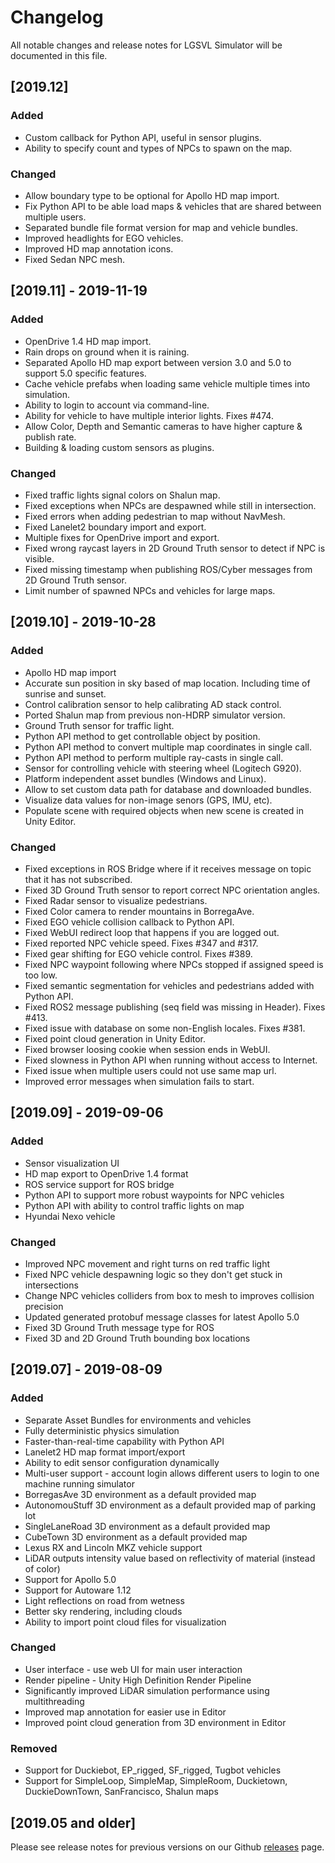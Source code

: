 # Changelog
All notable changes and release notes for LGSVL Simulator will be documented in this file.

## [2019.12]

### Added
 - Custom callback for Python API, useful in sensor plugins.
 - Ability to specify count and types of NPCs to spawn on the map.

### Changed
 - Allow boundary type to be optional for Apollo HD map import.
 - Fix Python API to be able load maps & vehicles that are shared between multiple users.
 - Separated bundle file format version for map and vehicle bundles.
 - Improved headlights for EGO vehicles.
 - Improved HD map annotation icons.
 - Fixed Sedan NPC mesh.


## [2019.11] - 2019-11-19

### Added
 - OpenDrive 1.4 HD map import.
 - Rain drops on ground when it is raining.
 - Separated Apollo HD map export between version 3.0 and 5.0 to support 5.0 specific features.
 - Cache vehicle prefabs when loading same vehicle multiple times into simulation.
 - Ability to login to account via command-line.
 - Ability for vehicle to have multiple interior lights. Fixes #474.
 - Allow Color, Depth and Semantic cameras to have higher capture & publish rate.
 - Building & loading custom sensors as plugins.


### Changed
 - Fixed traffic lights signal colors on Shalun map.
 - Fixed exceptions when NPCs are despawned while still in intersection.
 - Fixed errors when adding pedestrian to map without NavMesh.
 - Fixed Lanelet2 boundary import and export.
 - Multiple fixes for OpenDrive import and export.
 - Fixed wrong raycast layers in 2D Ground Truth sensor to detect if NPC is visible.
 - Fixed missing timestamp when publishing ROS/Cyber messages from 2D Ground Truth sensor.
 - Limit number of spawned NPCs and vehicles for large maps.


## [2019.10] - 2019-10-28

### Added
 - Apollo HD map import
 - Accurate sun position in sky based of map location. Including time of sunrise and sunset.
 - Control calibration sensor to help calibrating AD stack control.
 - Ported Shalun map from previous non-HDRP simulator version.
 - Ground Truth sensor for traffic light.
 - Python API method to get controllable object by position.
 - Python API method to convert multiple map coordinates in single call.
 - Python API method to perform multiple ray-casts in single call.
 - Sensor for controlling vehicle with steering wheel (Logitech G920).
 - Platform independent asset bundles (Windows and Linux).
 - Allow to set custom data path for database and downloaded bundles.
 - Visualize data values for non-image senors (GPS, IMU, etc).
 - Populate scene with required objects when new scene is created in Unity Editor.


### Changed
 - Fixed exceptions in ROS Bridge where if it receives message on topic that it has not subscribed.
 - Fixed 3D Ground Truth sensor to report correct NPC orientation angles.
 - Fixed Radar sensor to visualize pedestrians.
 - Fixed Color camera to render mountains in BorregaAve.
 - Fixed EGO vehicle collision callback to Python API.
 - Fixed WebUI redirect loop that happens if you are logged out.
 - Fixed reported NPC vehicle speed. Fixes #347 and #317.
 - Fixed gear shifting for EGO vehicle control. Fixes #389.
 - Fixed NPC waypoint following where NPCs stopped if assigned speed is too low.
 - Fixed semantic segmentation for vehicles and pedestrians added with Python API.
 - Fixed ROS2 message publishing (seq field was missing in Header). Fixes #413.
 - Fixed issue with database on some non-English locales. Fixes #381.
 - Fixed point cloud generation in Unity Editor.
 - Fixed browser loosing cookie when session ends in WebUI.
 - Fixed slowness in Python API when running without access to Internet.
 - Fixed issue when multiple users could not use same map url.
 - Improved error messages when simulation fails to start.


## [2019.09] - 2019-09-06

### Added
 - Sensor visualization UI
 - HD map export to OpenDrive 1.4 format
 - ROS service support for ROS bridge
 - Python API to support more robust waypoints for NPC vehicles
 - Python API with ability to control traffic lights on map
 - Hyundai Nexo vehicle

### Changed
 - Improved NPC movement and right turns on red traffic light
 - Fixed NPC vehicle despawning logic so they don't get stuck in intersections
 - Change NPC vehicles colliders from box to mesh to improves collision precision
 - Updated generated protobuf message classes for latest Apollo 5.0
 - Fixed 3D Ground Truth message type for ROS
 - Fixed 3D and 2D Ground Truth bounding box locations


## [2019.07] - 2019-08-09

### Added
 - Separate Asset Bundles for environments and vehicles
 - Fully deterministic physics simulation
 - Faster-than-real-time capability with Python API
 - Lanelet2 HD map format import/export
 - Ability to edit sensor configuration dynamically
 - Multi-user support - account login allows different users to login to one machine running simulator
 - BorregasAve 3D environment as a default provided map
 - AutonomouStuff 3D environment as a default provided map of parking lot
 - SingleLaneRoad 3D environment as a default provided map
 - CubeTown 3D environment as a default provided map
 - Lexus RX and Lincoln MKZ vehicle support
 - LiDAR outputs intensity value based on reflectivity of material (instead of color)
 - Support for Apollo 5.0
 - Support for Autoware 1.12
 - Light reflections on road from wetness
 - Better sky rendering, including clouds
 - Ability to import point cloud files for visualization

### Changed
 - User interface - use web UI for main user interaction
 - Render pipeline - Unity High Definition Render Pipeline
 - Significantly improved LiDAR simulation performance using multithreading
 - Improved map annotation for easier use in Editor
 - Improved point cloud generation from 3D environment in Editor

### Removed
 - Support for Duckiebot, EP_rigged, SF_rigged, Tugbot vehicles
 - Support for SimpleLoop, SimpleMap, SimpleRoom, Duckietown, DuckieDownTown, SanFrancisco, Shalun maps


## [2019.05 and older]
Please see release notes for previous versions on our Github [releases](https://github.com/lgsvl/simulator/releases) page.